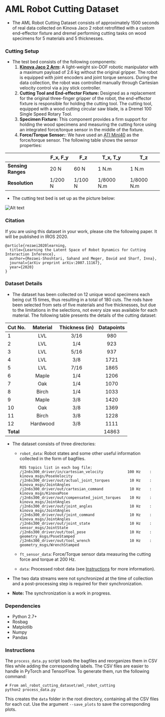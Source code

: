 # AML Robot Cutting Dataset

* The AML Robot Cutting Dataset consists of approximately 1500 seconds of real data collected on 
Kinova Jaco 2 robot retrofitted with a custom end-effector fixture and dremel performing cutting tasks on wood specimens for 5 materials and 5 thicknesses. 

### Cutting Setup
* The test bed consists of the following components:
    1. **[Kinova Jaco 2 Arm](https://www.kinovarobotics.com/en/products/robotic-arms/kinova-gen2-ultra-lightweight-robot):**
 A light-weight six-DOF robotic manipulator with a maximum payload 
of 2.6 kg without the original gripper. The robot is equipped with joint encoders and joint 
torque sensors. During the data collection, the robot was controlled manually through
 Cartesian velocity control via a joy stick controller.
    1.  **Cutting Tool and End-effector Fixture:** Designed as a replacement for the original 
three-finger gripper of the robot, the end-effector fixture is responsible for holding 
the cutting tool. The cutting tool, equipped with a wood cutting circular saw blade,
is a Dremel 100 Single Speed Rotary Tool.
    1. **Specimen Fixture:** This component provides a firm support for holding the
wood specimens and measuring the cutting force using an integrated force/torque sensor
in the middle of the fixture.
    1. **Force/Torque Sensor:**: We have used an [ATI Mini40](https://www.ati-ia.com/products/ft/ft_models.aspx?id=Mini40)
 as the force/torque sensor. The following table shows the sensor properties:
  
|                    | F_x, F_y | F_z     | T_x, T_y   | T_z        |
|--------------------|----------|---------|------------|------------|
| **Sensing Ranges** | 20 N     | 60 N    | 1 N.m      | 1 N.m      |
| **Resolution**     | 1/200 N  | 1/100 N | 1/8000 N.m | 1/8000 N.m |

* The cutting test bed is set up as the picture below: 

![Alt text](figures/cutting_testbed.jpg?raw=true "Cutting test bed" )


### Citation
If you are using this dataset in your work, please cite the following paper. It will be published in IROS 2020. 
```
@article{rezaei2020learning,
  title={Learning the Latent Space of Robot Dynamics for Cutting Interaction Inference},
  author={Rezaei-Shoshtari, Sahand and Meger, David and Sharf, Inna},
  journal={arXiv preprint arXiv:2007.11167},
  year={2020}
}
```


### Dataset Details
* The dataset has been collected on 12 unique wood specimens each being cut 15 times, 
thus resulting in a total of 180 cuts. The rods have been selected from sets of 
five materials and five thicknesses, but due to the limitations in the selections, 
not every size was available for each material. The following table presents the 
details of the cutting dataset:

| Cut No. | Material | Thickness (in) | Datapoints |
|---------|:--------:|:--------------:|:----------:|
| 1       |    LVL   |      3/16      |     980    |
| 2       |    LVL   |       1/4      |     923    |
| 3       |    LVL   |      5/16      |     937    |
| 4       |    LVL   |       3/8      |    1721    |
| 5       |    LVL   |      7/16      |    1865    |
| 6       |   Maple  |       1/4      |    1206    |
| 7       |    Oak   |       1/4      |    1070    |
| 8       | Birch    | 1/4            | 1033       |
| 9       | Maple    | 3/8            | 1420       |
| 10      | Oak      | 3/8            | 1369       |
| 11      | Birch    | 3/8            | 1228       |
| 12      | Hardwood | 3/8            | 1111       |
| **Total** |        |                | 14863      |

* The dataset consists of three directories:
   * `robot_data`: Robot states and some other useful information collected in the 
   form of bagfiles.     
        ```
        ROS topics list in each bag file:
        /j2n6s300_driver/in/cartesian_velocity           100 Hz    : kinova_msgs/PoseVelocity   
        /j2n6s300_driver/out/actual_joint_torques         10 Hz    : kinova_msgs/JointAngles    
        /j2n6s300_driver/out/cartesian_command            10 Hz    : kinova_msgs/KinovaPose     
        /j2n6s300_driver/out/compensated_joint_torques    10 Hz    : kinova_msgs/JointAngles    
        /j2n6s300_driver/out/joint_angles                 10 Hz    : kinova_msgs/JointAngles    
        /j2n6s300_driver/out/joint_command                10 Hz    : kinova_msgs/JointAngles    
        /j2n6s300_driver/out/joint_state                  10 Hz    : sensor_msgs/JointState     
        /j2n6s300_driver/out/tool_pose                    10 Hz    : geometry_msgs/PoseStamped  
        /j2n6s300_driver/out/tool_wrench                  10 Hz    : geometry_msgs/WrenchStamped
        ```
   * `ft_sensor_data`: Force/Torque sensor data measuring the cutting force and torque
   at 200 Hz.  
   
   * `data`: Processed robot data (see [Instructions](README.md#instructions) for more information).

* The two data streams were not synchronized at the time of collection and a 
post-processing step is required for their synchronization.

* **Note:** The synchronization is a work in progress. 
 
### Dependencies
* Python 2.7+
* Rosbag 
* Matplotlib 
* Numpy 
* Pandas

### Instructions
The `process_data.py` script loads the bagfiles and reorganizes them in CSV files while adding the 
corresponding labels. The CSV files are easier to handle in PyTorch and TensorFlow. To generate them, 
run the following command:
```
# From aml_robot_cutting_dataset/aml_robot_cutting
python2 process_data.py   
``` 
This creates the `data` folder in the root directory, containing all the CSV files for each cut. 
Use the argument `--save_plots` to save the corresponding plots.
